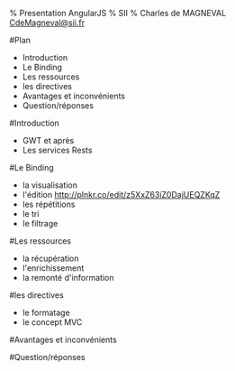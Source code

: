 % Presentation AngularJS
% SII 
% Charles de MAGNEVAL  <CdeMagneval@sii.fr>

#Plan
  
  * Introduction
  * Le Binding
  * Les ressources
  * les directives
  * Avantages et inconvénients
  * Question/réponses
  
#Introduction
  + GWT et après
  + Les services Rests

#Le Binding
  + la visualisation
  + l'édition http://plnkr.co/edit/z5XxZ63iZ0DajUEQZKqZ
  + les répétitions
  + le tri
  + le filtrage

#Les ressources
  + la récupération
  + l'enrichissement
  + la remonté d'information

#les directives
  + le formatage
  + le concept MVC

#Avantages et inconvénients

#Question/réponses


